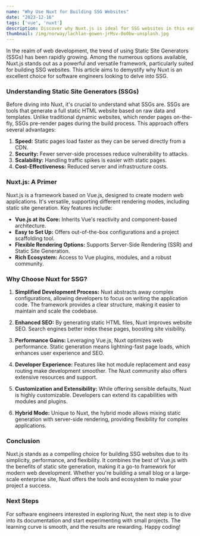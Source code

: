 ```yaml
---
name: "Why Use Nuxt for Building SSG Websites"
date: "2023-12-16"
tags: ['vue', 'nuxt']
description: Discover why Nuxt.js is ideal for SSG websites in this easy-to-understand guide, exploring its benefits in speed, SEO, and developer experience.
thumbnail: /img/norway/lachlan-gowen-jrMsv-0o0bw-unsplash.jpg
---
```


In the realm of web development, the trend of using Static Site Generators (SSGs) has been rapidly growing. Among the numerous options available, Nuxt.js stands out as a powerful and versatile framework, particularly suited for building SSG websites. This article aims to demystify why Nuxt is an excellent choice for software engineers looking to delve into SSG.

### Understanding Static Site Generators (SSGs)

Before diving into Nuxt, it's crucial to understand what SSGs are. SSGs are tools that generate a full static HTML website based on raw data and templates. Unlike traditional dynamic websites, which render pages on-the-fly, SSGs pre-render pages during the build process. This approach offers several advantages:

1. **Speed:** Static pages load faster as they can be served directly from a CDN.
2. **Security:** Fewer server-side processes reduce vulnerability to attacks.
3. **Scalability:** Handling traffic spikes is easier with static pages.
4. **Cost-Effectiveness:** Reduced server and infrastructure costs.

### Nuxt.js: A Primer

Nuxt.js is a framework based on Vue.js, designed to create modern web applications. It's versatile, supporting different rendering modes, including static site generation. Key features include:

- **Vue.js at its Core:** Inherits Vue's reactivity and component-based architecture.
- **Easy to Set Up:** Offers out-of-the-box configurations and a project scaffolding tool.
- **Flexible Rendering Options:** Supports Server-Side Rendering (SSR) and Static Site Generation.
- **Rich Ecosystem:** Access to Vue plugins, modules, and a robust community.

### Why Choose Nuxt for SSG?

1. **Simplified Development Process:** Nuxt abstracts away complex configurations, allowing developers to focus on writing the application code. The framework provides a clear structure, making it easier to maintain and scale the codebase.

2. **Enhanced SEO:** By generating static HTML files, Nuxt improves website SEO. Search engines better index these pages, boosting site visibility.

3. **Performance Gains:** Leveraging Vue.js, Nuxt optimizes web performance. Static generation means lightning-fast page loads, which enhances user experience and SEO.

4. **Developer Experience:** Features like hot module replacement and easy routing make development smoother. The Nuxt community also offers extensive resources and support.

5. **Customization and Extensibility:** While offering sensible defaults, Nuxt is highly customizable. Developers can extend its capabilities with modules and plugins.

6. **Hybrid Mode:** Unique to Nuxt, the hybrid mode allows mixing static generation with server-side rendering, providing flexibility for complex applications.

### Conclusion

Nuxt.js stands as a compelling choice for building SSG websites due to its simplicity, performance, and flexibility. It combines the best of Vue.js with the benefits of static site generation, making it a go-to framework for modern web development. Whether you're building a small blog or a large-scale enterprise site, Nuxt offers the tools and ecosystem to make your project a success.

### Next Steps

For software engineers interested in exploring Nuxt, the next step is to dive into its documentation and start experimenting with small projects. The learning curve is smooth, and the results are rewarding. Happy coding!